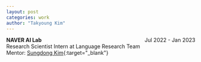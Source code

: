 ```yaml
---
layout: post
categories: work
author: "Takyoung Kim"
---
```


<strong>NAVER AI Lab</strong> <span style="float:right">Jul 2022 - Jan 2023</span><br>
Research Scientist Intern at Language Research Team <br>
Mentor: [Sungdong Kim](https://scholar.google.com/citations?user=xKrSnDoAAAAJ){:target="_blank"}